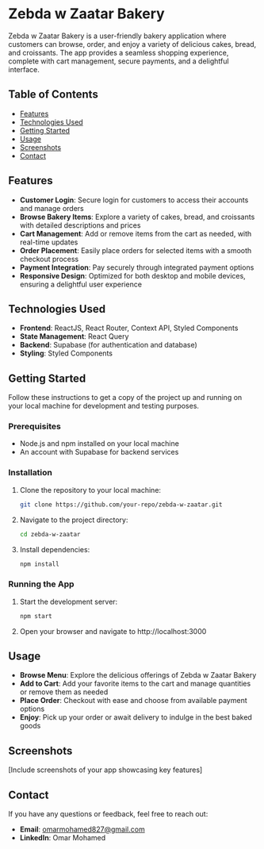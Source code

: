 # Zebda w Zaatar Bakery

Zebda w Zaatar Bakery is a user-friendly bakery application where customers can browse, order, and enjoy a variety of delicious cakes, bread, and croissants. The app provides a seamless shopping experience, complete with cart management, secure payments, and a delightful interface.

## Table of Contents

- [Features](#features)
- [Technologies Used](#technologies-used)
- [Getting Started](#getting-started)
- [Usage](#usage)
- [Screenshots](#screenshots)
- [Contact](#contact)

## Features

- **Customer Login**: Secure login for customers to access their accounts and manage orders
- **Browse Bakery Items**: Explore a variety of cakes, bread, and croissants with detailed descriptions and prices
- **Cart Management**: Add or remove items from the cart as needed, with real-time updates
- **Order Placement**: Easily place orders for selected items with a smooth checkout process
- **Payment Integration**: Pay securely through integrated payment options
- **Responsive Design**: Optimized for both desktop and mobile devices, ensuring a delightful user experience

## Technologies Used

- **Frontend**: ReactJS, React Router, Context API, Styled Components
- **State Management**: React Query
- **Backend**: Supabase (for authentication and database)
- **Styling**: Styled Components

## Getting Started

Follow these instructions to get a copy of the project up and running on your local machine for development and testing purposes.

### Prerequisites

- Node.js and npm installed on your local machine
- An account with Supabase for backend services

### Installation

1. Clone the repository to your local machine:
   ```bash
   git clone https://github.com/your-repo/zebda-w-zaatar.git
   ```

2. Navigate to the project directory:
   ```bash
   cd zebda-w-zaatar
   ```

3. Install dependencies:
   ```bash
   npm install
   ```

### Running the App

1. Start the development server:
   ```bash
   npm start
   ```

2. Open your browser and navigate to http://localhost:3000

## Usage

- **Browse Menu**: Explore the delicious offerings of Zebda w Zaatar Bakery
- **Add to Cart**: Add your favorite items to the cart and manage quantities or remove them as needed
- **Place Order**: Checkout with ease and choose from available payment options
- **Enjoy**: Pick up your order or await delivery to indulge in the best baked goods

## Screenshots

[Include screenshots of your app showcasing key features]

## Contact

If you have any questions or feedback, feel free to reach out:

- **Email**: omarmohamed827@gmail.com
- **LinkedIn**: Omar Mohamed
